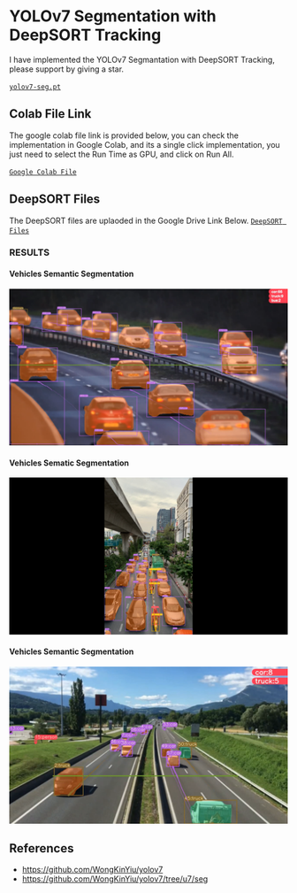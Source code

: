 # YOLOv7 Segmentation with DeepSORT Tracking

I have implemented the YOLOv7 Segmantation with DeepSORT Tracking, please support by giving a star.

[`yolov7-seg.pt`](https://github.com/WongKinYiu/yolov7/releases/download/v0.1/yolov7-seg.pt)

## Colab File Link 
The google colab file link is provided below, you can check the implementation in Google Colab, and its a single click implementation, you just need to select the Run Time as GPU, and click on Run All.

[`Google Colab File`](https://colab.research.google.com/drive/1I6_UpDniCsOrL5fj_bTX337Jo_UWhPGQ?usp=sharing)


## DeepSORT Files

The DeepSORT files are uplaoded in the Google Drive Link Below.
[`DeepSORT Files`](https://drive.google.com/drive/folders/1YjbfZL0n6mQH-hvD_DpoxBLVj9prJMpG)

### RESULTS

#### Vehicles Semantic Segmentation 
![](./figure/1.png)

#### Vehicles Sematic Segmentation

![](./figure/2.png)

#### Vehicles Semantic Segmentation

![](./figure/3.png)

## References
- https://github.com/WongKinYiu/yolov7
- https://github.com/WongKinYiu/yolov7/tree/u7/seg
